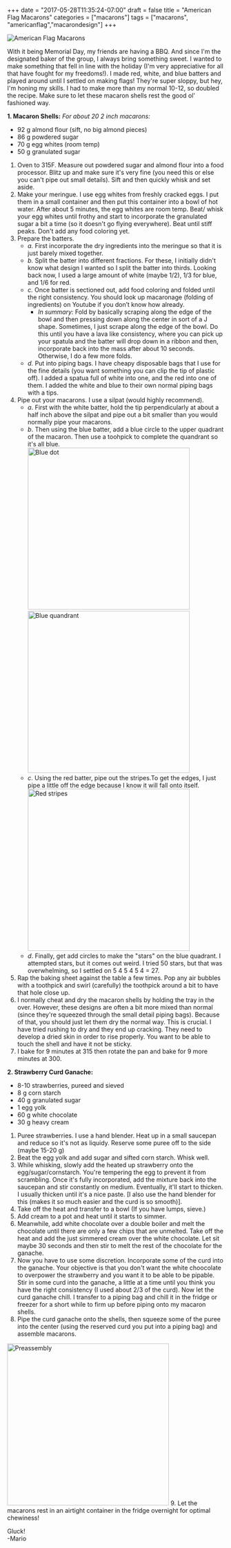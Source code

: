 +++
date = "2017-05-28T11:35:24-07:00"
draft = false
title = "American Flag Macarons"
categories = ["macarons"]
tags = ["macarons", "americanflag","macarondesign"]
+++

![American Flag Macarons](https://farm5.staticflickr.com/4213/35079022730_4b13941b2f_h.jpg)

With it being Memorial Day, my friends are having a BBQ. And since I'm the designated baker of the group, I always bring something sweet. I wanted to make something that fell in line with the holiday (I'm very appreciative for all that have fought for my freedoms!). I made red, white, and blue batters and played around until I settled on making flags! They're super sloppy, but hey, I'm honing my skills. I had to make more than my normal 10-12, so doubled the recipe. Make sure to let these macaron shells rest the good ol' fashioned way.
 
**1. Macaron Shells:**  *For about 20 2 inch macarons:*  

- 92 g almond flour (sift, no big almond pieces)  
- 86 g powdered sugar  
- 70 g egg whites (room temp)  
- 50 g granulated sugar  

1. Oven to 315F. Measure out powdered sugar and almond flour into a food processor. Blitz up and make sure it's very fine (you need this or else you can't pipe out small details). Sift and then quickly whisk and set aside. 
2. Make your meringue. I use egg whites from freshly cracked eggs. I put them in a small container and then put this container into a bowl of hot water. After about 5 minutes, the egg whites are room temp. Beat/ whisk your egg whites until frothy and start to incorporate the granulated sugar a bit a time (so it doesn't go flying everywhere). Beat until stiff peaks. Don't add any food coloring yet.       
3. Prepare the batters.
    - *a.* First incorporate the dry ingredients into the meringue so that it is just barely mixed together.   
    - *b.* Split the batter into different fractions. For these, I initially didn't know what design I wanted so I split the batter into thirds. Looking back now, I used a large amount of white (maybe 1/2), 1/3 for blue, and 1/6 for red. 
    - *c.* Once batter is sectioned out, add food coloring and folded until the right consistency. You should look up macaronage (folding of ingredients) on Youtube if you don’t know how already.  
        - *In summary:* Fold by basically scraping along the edge of the bowl and then pressing down along the center in sort of a J shape. Sometimes, I just scrape along the edge of the bowl. Do this until you have a lava like consistency, where you can pick up your spatula and the batter will drop down in a ribbon and then, incorporate back into the mass after about 10 seconds. Otherwise, I do a few more folds.   
    - *d.*  Put into piping bags. I have cheapy disposable bags that I use for the fine details (you want something you can clip the tip of plastic off). I added a spatua full of white into one, and the red into one of them. I added the white and blue to their own normal piping bags with a tips.
4. Pipe out your macarons. I use a silpat (would highly recommend). 
    - *a*. First with the white batter, hold the tip perpendicularly at about a half inch above the silpat and pipe out a bit smaller than you would normally pipe your macarons.
    - *b*. Then using the blue batter, add a blue circle to the upper quadrant of the macaron. Then use a toohpick to complete the quandrant so it's all blue.  
        <img src="https://farm5.staticflickr.com/4288/35307548272_acd5835bb5_c.jpg" alt="Blue dot" style="height: 375px;"/>&nbsp; &nbsp; &nbsp;<img src="https://farm5.staticflickr.com/4215/35079485240_53e79031e7_c.jpg" alt="Blue quandrant" style="height: 375px;"/>  
    - *c*. Using the red batter, pipe out the stripes.To get the edges, I just pipe a little off the edge because I know it will fall onto itself.  
         <img src="https://farm5.staticflickr.com/4229/35079492730_e42956f8cb_c.jpg" alt="Red stripes" style="height: 375px;"/>
    - *d*. Finally, get add circles to make the "stars" on the blue quadrant. I attempted stars, but it comes out weird. I tried 50 stars, but that was overwhelming, so I settled on 5 4 5 4 5 4 = 27.   
5. Rap the baking sheet against the table a few times.  Pop any air bubbles with a toothpick and swirl (carefully) the toothpick around a bit to have that hole close up.  
6. I normally cheat and dry the macaron shells by holding the tray in the over. However, these designs are often a bit more mixed than normal (since they're squeezed through the small detail piping bags). Because of that, you should just let them dry the normal way. This is crucial. I have tried rushing to dry and they end up cracking. They need to develop a dried skin in order to rise properly. 
You want to be able to touch the shell and have it not be sticky. 
6. I bake for 9 minutes at 315 then rotate the pan and bake for 9 more minutes at 300.

**2. Strawberry Curd Ganache:**  

- 8-10 strawberries, pureed and sieved
- 8 g corn starch  
- 40 g granulated sugar  
- 1 egg yolk  
- 60 g white chocolate  
- 30 g heavy cream   
  
1. Puree strawberries. I use a hand blender. Heat up in a small saucepan and reduce so it's not as liquidy. Reserve some puree off to the side (maybe 15-20 g)
2. Beat the egg yolk and add sugar and sifted corn starch. Whisk well.  
3. While whisking, slowly add the heated up strawberry onto the egg/sugar/cornstarch. You're tempering the egg to prevent it from scrambling. Once it's fully incorporated, add the mixture back into the saucepan and stir constantly on medium. Eventually, it'll start to thicken. I usually thicken until it's a nice paste. [I also use the hand blender for this (makes it so much easier and the curd is so smooth)].  
4. Take off the heat and transfer to a bowl (If you have lumps, sieve.) 
5. Add cream to a pot and heat until it starts to simmer.
6. Meanwhile, add white chocolate over a double boiler and melt the chocolate until there are only a few chips that are unmelted. Take off the heat and add the just simmered cream over the white chocolate. Let sit maybe 30 seconds and then stir to melt the rest of the chocolate for the ganache.
7. Now you have to use some discretion. Incorporate some of the curd into the ganache. Your objective is that you don't want the white choocolate to overpower the strawberry and you want it to be able to be pipable. Stir in some curd into the ganache, a little at a time until you think you have the right consistency (I used about 2/3 of the curd). Now let the curd ganache chill. I transfer to a piping bag and chill it in the fridge or freezer for a short while to firm up before piping onto my macaron shells.  
8. Pipe the curd ganache onto the shells, then squeeze some of the puree into the center (using the reserved curd you put into a piping bag) and assemble macarons.  
<img src="https://farm5.staticflickr.com/4217/35466155885_2ef64f621b_c.jpg" alt="Preassembly" style="height: 375px;"/>
9. Let the macarons rest in an airtight container in the fridge overnight for optimal chewiness!

Gluck!  
-Mario

